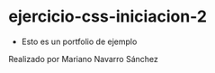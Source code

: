 # ejercicio-css-iniciacion-2

- Esto es un portfolio de ejemplo

Realizado por Mariano Navarro Sánchez
